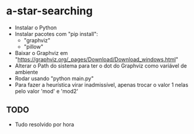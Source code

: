 # a-star-searching
- Instalar o Python
- Instalar pacotes com "pip install":
    - "graphviz"
    - "pillow"
- Baixar o Graphviz em "https://graphviz.org/_pages/Download/Download_windows.html"
- Alterar o Path do sistema para ter o dot do Graphviz como variável de ambiente
- Rodar usando "python main.py"
- Para fazer a heurística virar inadmissível, apenas trocar o valor 1 nelas pelo valor 'mod' e 'mod2'

## TODO
- Tudo resolvido por hora
